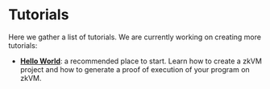 # Tutorials

Here we gather a list of tutorials. We are currently working on creating more
tutorials:

- **[Hello World]**: a recommended place to start. Learn how to create a zkVM
  project and how to generate a proof of execution of your program on zkVM.

[Hello World]: ./hello-world.md
